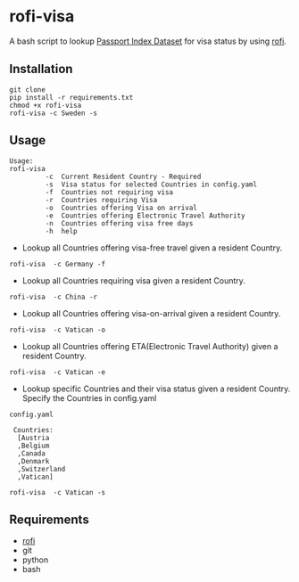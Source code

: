 # rofi-visa

A bash script to lookup [Passport Index Dataset](https://github.com/ilyankou/passport-index-dataset)
for visa status by using [rofi](https://github.com/DaveDavenport/rofi).

## Installation

```
git clone
pip install -r requirements.txt
chmod +x rofi-visa
rofi-visa -c Sweden -s

```

## Usage

```
Usage:
rofi-visa
         -c  Current Resident Country - Required
         -s  Visa status for selected Countries in config.yaml
         -f  Countries not requiring visa
         -r  Countries requiring Visa
         -o  Countries offering Visa on arrival
         -e  Countries offering Electronic Travel Authority
         -n  Countries offering visa free days
         -h  help

```

* Lookup  all Countries offering visa-free travel given a resident Country.
```
rofi-visa  -c Germany -f

```
* Lookup all Countries requiring visa given a resident Country.
```
rofi-visa  -c China -r

```
* Lookup all Countries offering visa-on-arrival given a resident Country.
```
rofi-visa  -c Vatican -o

```
* Lookup all Countries offering ETA(Electronic Travel Authority) given a resident Country.
```
rofi-visa  -c Vatican -e

```
* Lookup specific Countries and their visa status given a resident Country. Specify the Countries in config.yaml
```
config.yaml

 Countries:
  [Austria
  ,Belgium
  ,Canada
  ,Denmark
  ,Switzerland
  ,Vatican]

```

```
rofi-visa  -c Vatican -s
```
## Requirements

* [rofi](https://github.com/DaveDavenport/rofi)
* git
* python
* bash
